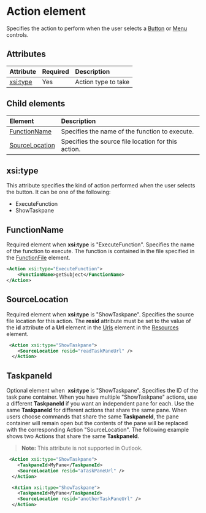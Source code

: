 # Action element
 Specifies the action to perform when the user selects a  [Button](./control.md#button-control) or [Menu](./control.md#menu-dropdown-button-controls) controls.
 
## Attributes

|  Attribute  |  Required  |  Description  |
|:-----|:-----|:-----|
|  [xsi:type](#xsitype)  |  Yes  | Action type to take|


## Child elements

|  Element |  Description  |
|:-----|:-----|
|  [FunctionName](#functionname) |    Specifies the name of the function to execute. |
|  [SourceLocation](#sourcelocation) |    Specifies the source file location for this action. |
  

## xsi:type
This attribute specifies the kind of action performed when the user selects the button. It can be one of the following:
- ExecuteFunction
- ShowTaskpane

## FunctionName
Required element when **xsi:type** is "ExecuteFunction". Specifies the name of the function to execute. The function is contained in the file specified in the [FunctionFile](./functionfile.md) element.

```xml
<Action xsi:type="ExecuteFunction">
    <FunctionName>getSubject</FunctionName>
</Action>
```

## SourceLocation
Required element when  **xsi:type** is "ShowTaskpane". Specifies the source file location for this action. The **resid** attribute must be set to the value of the **id** attribute of a **Url** element in the [Urls](./resources.md#urls) element in the [Resources](./resources.md) element.

```xml
 <Action xsi:type="ShowTaskpane">
    <SourceLocation resid="readTaskPaneUrl" />
  </Action>
```  

## TaskpaneId
Optional element when  **xsi:type** is "ShowTaskpane". Specifies the ID of the task pane container. When you have multiple "ShowTaskpane" actions, use a different **TaskpaneId** if you want an independent pane for each. Use the same **TaskpaneId** for  different actions that share the same pane. When users choose commands that share the same **TaskpaneId**, the pane container will remain open but the contents of the pane will be replaced with the corresponding Action "SourceLocation". The following example shows two Actions that share the same **TaskpaneId**. 

>**Note:** This attribute is not supported in Outlook.

```xml
 <Action xsi:type="ShowTaskpane">
    <TaskpaneId>MyPane</TaskpaneId>
    <SourceLocation resid="aTaskPaneUrl" />
  </Action>

  <Action xsi:type="ShowTaskpane">
    <TaskpaneId>MyPane</TaskpaneId>
    <SourceLocation resid="anotherTaskPaneUrl" />
  </Action>
```  
